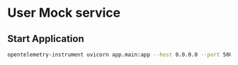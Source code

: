 # User Mock service

## Start Application

```bash
opentelemetry-instrument uvicorn app.main:app --host 0.0.0.0 --port 5000
```
